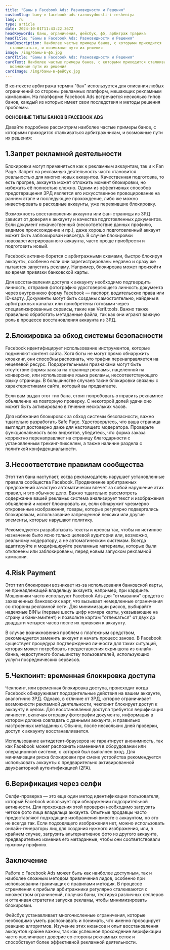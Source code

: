 ```yaml
---
title: "Баны в Facebook Ads: Разновидности и Решения"
customSlug: bany-v-facebook-ads-raznovydnosti-i-resheniya
lang: ru
type: article
date: 2024-10-01T11:43:22.367Z
headKeywords: баны, ограничения, фейсбук, фб, арбитраж трафика
headTitle: "Баны в Facebook Ads: Разновидности и Решения"
headDescription: Наиболее частые примеры банов, с которыми приходится
  сталкиваться, и возможные пути их решения
image: /img/баны-в-фб.jpg
cardTitle: "Баны в Facebook Ads: Разновидности и Решения"
cardText: Наиболее частые примеры банов, с которыми приходится сталкиваться, и
  возможные пути их решения
cardImage: /img/баны-в-фейбук.jpg
---
```

В контексте арбитража термин "бан" используется для описания любых ограничений со стороны рекламных платформ, мешающих рекламным кампаниям. На платформе Facebook Ads встречается несколько типов банов, каждый из которых имеет свои последствия и методы решения проблемы.

**ОСНОВНЫЕ ТИПЫ БАНОВ В FACEBOOK ADS**

Давайте подробнее рассмотрим наиболее частые примеры банов, с которыми приходится сталкиваться арбитражникам, и возможные пути их решения:

## 1.Запрет рекламной деятельности

Блокировки могут применяться как к рекламным аккаунтам, так и к Fan Page. Запрет на рекламную деятельность часто становится реальностью для многих новых аккаунтов. Качественная подготовка, то есть прогрев, аккаунта может отложить момент блокировки, но избежать её полностью сложно. Одним из эффективных способов предотвращения ЗРД является его искусственное провоцирование на раннем этапе и последующее прохождение, либо же можно инвестировать в расходные аккаунты, уже пережившие блокировку.

Возможность восстановления аккаунта или фан-страницы из ЗРД зависит от доверия к аккаунту и качества подготовленных документов. Если документ некачественный (несоответствие данных профилю, видимое происхождение и пр.), даже хорошо подготовленный аккаунт может быть заблокирован навсегда. В случае блокировки новозарегистрированного аккаунта, часто проще приобрести и подготовить новый.

Facebook активно борется с арбитражными схемами, быстро блокируя аккаунты, особенно если они зарегистрированы недавно и сразу же пытаются запустить рекламу. Например, блокировка может произойти во время привязки банковской карты.

Для восстановления доступа к аккаунту необходимо подтвердить личность, отправив фотографию удостоверяющего личность документа через внутреннюю форму Facebook — паспорт, водительские права или ID-карту. Документы могут быть созданы самостоятельно, найдены в арбитражных каналах или приобретены готовыми через специализированные сервисы, такие как Verif.tools. Важно также правильно обработать метаданные файла, так как они играют важную роль в процессе восстановления аккаунта из ЗРД.

## 2.Блокировка за обход системы безопасности

Facebook идентифицирует использование инструментов, которые подменяют контент сайта. Хотя боты не могут прямо обнаружить клоакинг, они способны распознать, что трафик перенаправляется на нецелевой ресурс. Подозрительными признаками могут быть отсутствие формы заказа на странице рекламы, нацеленной на конверсию, или использование языка рекламы, несоответствующего языку страницы. В большинстве случаев такие блокировки связаны с характеристиками сайта, который вы продвигаете.

Если вам выдан этот тип бана, стоит попробовать отправить рекламное объявление на повторную проверку. С некоторой долей удачи оно может быть активировано в течение нескольких часов.

Для избежания блокировок за обход системы безопасности, важно тщательно разработать Safe Page. Удостоверьтесь, что ваша страница выглядит достоверно даже для настоящего модератора. Проверьте функциональность всех виджетов, убедитесь, что форма заказа корректно перенаправляет на страницу благодарности с установленным трекинг-пикселем, а также наличие раздела с политикой конфиденциальности.

## 3.Несоответствие правилам сообщества

Этот тип бана наступает, когда рекламодатель нарушает установленные правила сообщества Facebook. Продвижение арбитражных предложений зачастую автоматически влечет за собой нарушение этих правил, и это обычное дело. Важно тщательно рассмотреть содержание вашей рекламы: система анализирует текст и изображения объявлений и может блокировать их, если обнаружит чрезмерно откровенные изображения, товары, которые регулярно подвергались блокировкам, использование запрещенной лексики или другие элементы, которые нарушают политику.

Рекомендуется разрабатывать тексты и креосы так, чтобы их истинное назначение было ясно только целевой аудитории или, возможно, реальному модератору, а не автоматическим системам. Всегда адаптируйте и модифицируйте рекламные материалы, которые были отклонены или заблокированы, перед новым запуском рекламной кампании.

## 4.Risk Payment

Этот тип блокировки возникает из-за использования банковской карты, не принадлежащей владельцу аккаунта, например, при кардинге. Мошенники часто используют Facebook Ads для "отмывания" средств с захваченных банковских карт, что вызывает немедленные ограничения со стороны рекламной сети. Для минимизации рисков, выбирайте надежные BIN’ы (первые шесть цифр номера карты, указывающие на страну и банк-эмитент) и позвольте картам "отлежаться" от двух до двадцати четырех часов после их привязки к аккаунту.

В случае возникновения проблем с платежным средством, рекомендуется заменить аккаунт и начать процесс заново. В Facebook существует процедура подтверждения личности для таких ситуаций, которая может потребовать предоставления скриншота из онлайн-банка, недоступного большинству пользователей, использующих услуги посреднических сервисов.

## 5.Чекпоинт: временная блокировка доступа

Чекпоинт, или временная блокировка доступа, происходит когда Facebook обнаруживает подозрительные действия на вашем аккаунте, аналогично ЗРД. Однако, в отличие от ЗРД, которое ограничивает возможности рекламной деятельности, чекпоинт блокирует доступ к аккаунту в целом. Для восстановления доступа требуется верификация личности, включая отправку фотографии документа, информация в котором должна совпадать с данными аккаунта, и правильно настроенных метаданных. Обычно, после нескольких дней проверки, доступ к аккаунту восстанавливается.

Использование антидетект-браузеров не гарантирует анонимность, так как Facebook может распознать изменения в оборудовании или операционной системе, с которой был выполнен вход. Для минимизации риска блокировки при смене устройства рекомендуется использовать аккаунты с предварительно активированной двухфакторной аутентификацией (2FA).

## 6.Верификация через селфи

Селфи-проверка — это еще один метод идентификации пользователя, который Facebook использует при обнаружении подозрительной активности. Для прохождения этой проверки необходимо загрузить четкое фото лица владельца аккаунта. Опытные продавцы часто предоставляют подходящие изображения вместе с аккаунтом, но это не всегда так. Если подходящего изображения нет, можно использовать онлайн-генераторы лиц для создания нужного изображения, или, в крайнем случае, загрузить альтернативное фото из другого аккаунта, предварительно изменив его метаданные, чтобы они соответствовали нужному профилю.

## Заключение 

Работа с Facebook Ads может быть как наиболее доступным, так и наиболее сложным методом привлечения лидов, особенно при использовании граничащих с правилами методик. В процессе стремления к прибыли арбитражники регулярно сталкиваются с множеством ограничений, получая баны, тестируя различных селлеров и оттачивая стратегии запуска рекламы, чтобы минимизировать блокировки.

Фейсбук устанавливает многочисленные ограничения, которые необходимо уметь распознавать и понимать, что именно провоцирует реакцию алгоритмов. Изучение этих нюансов и опыт восстановления аккаунтов крайне важны, так как успешное прохождение верификации часто увеличивает доверие со стороны рекламных сеток и способствует более эффективной рекламной деятельности.